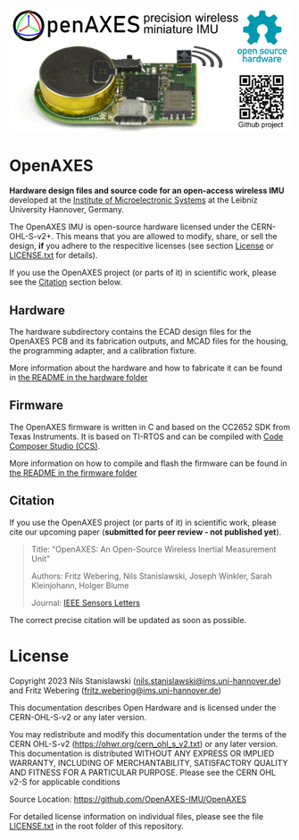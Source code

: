 ![OpenAXES Graphical Abstract](docs/static/images/gagraphic.png)

# OpenAXES

**Hardware design files and source code for an open-access wireless IMU** developed at the [Institute of Microelectronic Systems](https://www.ims.uni-hannover.de/) at the Leibniz University Hannover, Germany.

The OpenAXES IMU is open-source hardware licensed under the CERN-OHL-S-v2+. This means that you are allowed to modify, share, or sell the design, **if** you adhere to the respecitive licenses (see section [License](#license) or [LICENSE.txt](/LICENSE.txt) for details).

If you use the OpenAXES project (or parts of it) in scientific work, please see the [Citation](#citation) section below.

## Hardware

The hardware subdirectory contains the ECAD design files for the OpenAXES PCB and its fabrication outputs, and MCAD files for the housing, the programming adapter, and a calibration fixture.

More information about the hardware and how to fabricate it can be found in [the README in the hardware folder](/hardware/README.md)

## Firmware

The OpenAXES firmware is written in C and based on the CC2652 SDK from Texas Instruments.
It is based on TI-RTOS and can be compiled with [Code Composer Studio (CCS)](https://www.ti.com/tool/CCSTUDIO).

More information on how to compile and flash the firmware can be found in [the README in the firmware folder](/firmware/README.md)

## Citation

If you use the OpenAXES project (or parts of it) in scientific work,
please cite our upcoming paper (**submitted for peer review - not published yet**).

> Title: "OpenAXES: An Open-Source Wireless Inertial Measurement Unit"
>
> Authors: Fritz Webering, Nils Stanislawski, Joseph Winkler, Sarah Kleinjohann, Holger Blume
>
> Journal: [IEEE Sensors Letters](https://ieee-sensors.org/ieee-sensors-letters/)

The correct precise citation will be updated as soon as possible.


# License

Copyright 2023 Nils Stanislawski (nils.stanislawski@ims.uni-hannover.de) and Fritz Webering (fritz.webering@ims.uni-hannover.de)

This documentation describes Open Hardware and is licensed under the CERN-OHL-S-v2 or any later version.

You may redistribute and modify this documentation under the terms of the CERN OHL-S-v2 (https://ohwr.org/cern_ohl_s_v2.txt) or any later version. This documentation is distributed WITHOUT ANY EXPRESS OR IMPLIED WARRANTY, INCLUDING OF MERCHANTABILITY, SATISFACTORY QUALITY AND FITNESS FOR A PARTICULAR PURPOSE. Please see the CERN OHL v2-S for applicable conditions

Source Location: https://github.com/OpenAXES-IMU/OpenAXES

For detailed license information on individual files, please see the file [LICENSE.txt](/LICENSE.txt) in the root folder of this repository.
